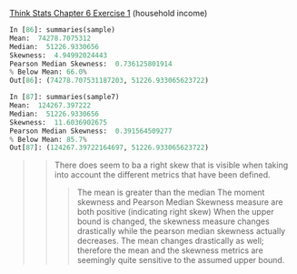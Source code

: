 [Think Stats Chapter 6 Exercise 1](http://greenteapress.com/thinkstats2/html/thinkstats2007.html#toc60) (household income)

```python
In [86]: summaries(sample)
Mean:  74278.7075312
Median:  51226.9330656
Skewness:  4.94992024443
Pearson Median Skewness:  0.736125801914
% Below Mean: 66.0%
Out[86]: (74278.707531187203, 51226.933065623722)

In [87]: summaries(sample7)
Mean:  124267.397222
Median:  51226.9330656
Skewness:  11.6036902675
Pearson Median Skewness:  0.391564509277
% Below Mean: 85.7%
Out[87]: (124267.39722164697, 51226.933065623722)
```
>> There does seem to ba a right skew that is visible when taking into account the different metrics that have been defined.
>>> The mean is greater than the median
>>> The moment skewness and Pearson Median Skewness measure are both positive (indicating right skew)
>> When the upper bound is changed, the skewness measure changes drastically while the pearson median skewness actually decreases. The mean changes drastically as well; therefore the mean and the skewness metrics are seemingly quite sensitive to the assumed upper bound. 
